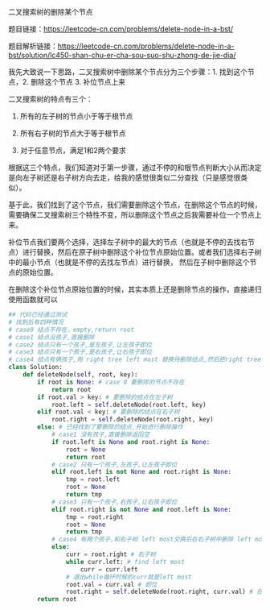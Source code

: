 二叉搜索树的删除某个节点

题目链接：https://leetcode-cn.com/problems/delete-node-in-a-bst/

题目解析链接：https://leetcode-cn.com/problems/delete-node-in-a-bst/solution/lc450-shan-chu-er-cha-sou-suo-shu-zhong-de-jie-dia/


我先大致说一下思路，二叉搜索树中删除某个节点分为三个步骤：1. 找到这个节点，2. 删除这个节点 3. 补位节点上来

二叉搜索树的特点有三个：

1. 所有的左子树的节点小于等于根节点

2. 所有右子树的节点大于等于根节点

3. 对于任意节点，满足1和2两个要求

根据这三个特点，我们知道对于第一步骤，通过不停的和根节点判断大小从而决定是向左子树还是右子树方向去走，给我的感觉很类似二分查找（只是感觉很类似）。

基于此，我们找到了这个节点，我们需要删除这个节点，在删除这个节点的时候，需要确保二叉搜索树三个特性不变，所以删除这个节点之后我需要补位一个节点上来。

补位节点我们要两个选择，选择左子树中的最大的节点（也就是不停的去找右节点）进行替换，然后在原子树中删除这个补位节点原始位置。或者我们选择右子树中的最小节点（也就是不停的去找左节点）进行替换，
然后在子树中删除这个节点的原始位置。

在删除这个补位节点原始位置的时候，其实本质上还是删除节点的操作，直接递归使用函数就可以



```python
## 代码已经通过测试
# 找到后有四种情况
# case0 结点不存在，empty,return root
# case1 结点没孩子,直接删除
# case2 结点只有一个孩子,是左孩子,让左孩子即位
# case3 结点只有一个孩子,是右孩子,让右孩子即位
# case4 结点有俩孩子,用 right tree left most 替换待删除结点,然后把right tree left most那个结点删除
class Solution:
    def deleteNode(self, root, key):
        if root is None: # case 0 要删除的节点不存在
            return root
        if root.val > key: # 要删除的结点在左子树
            root.left = self.deleteNode(root.left, key)
        elif root.val < key: # 要删除的结点在右子树
            root.right = self.deleteNode(root.right, key)
        else: # 已经找到了要删除的结点,开始进行删除操作
            # case1 没有孩子,直接删除返回空
            if root.left is None and root.right is None:
                root = None
                return root
            # case2 只有一个孩子,左孩子,让左孩子即位
            elif root.left is not None and root.right is None:
                tmp = root.left
                root = None
                return tmp
            # case3 只有一个孩子,右孩子,让右孩子即位
            elif root.right is not None and root.left is None:
                tmp = root.right
                root = None
                return tmp
            # case4 有两个孩子,和右子树 left most交换后在右子树中删除 left most
            else:
                curr = root.right # 右子树
                while curr.left: # find left most
                    curr = curr.left
                # 退出while循环时候的curr就是left most
                root.val = curr.val # 即位
                root.right = self.deleteNode(root.right, curr.val) # 在右子树中删除该结点后作为新的右子树
        return root

```